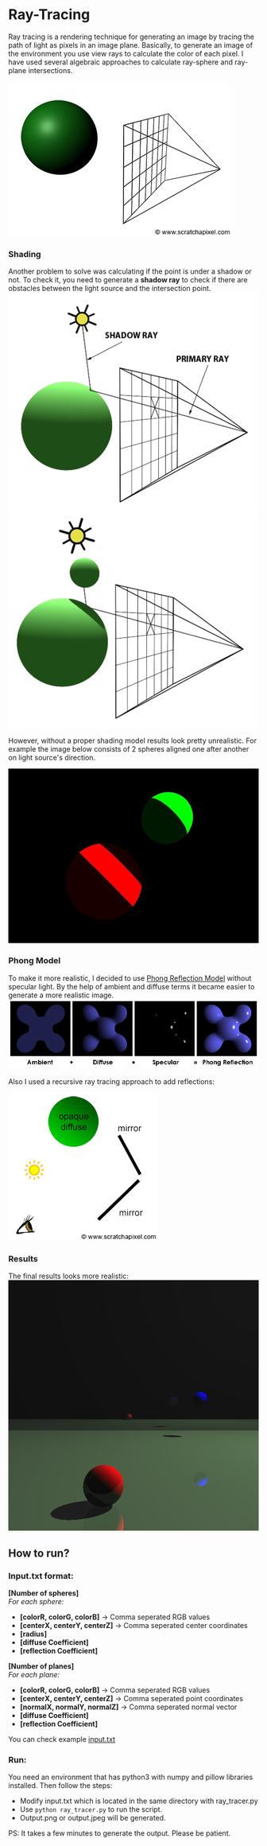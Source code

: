 # Ray-Tracing
Ray tracing is a rendering technique for generating an image by tracing the path of light as pixels in an image plane. Basically, to generate an image of the environment you use view rays to calculate the color of each pixel. I have used several algebraic approaches to calculate ray-sphere and ray-plane intersections.

![Ray-tracing-gif](https://github.com/safakozdek/Ray-Tracing/blob/master/visuals/gif-1.gif)

### Shading
Another problem to solve was calculating if the point is under a shadow or not. To check it, you need to generate a **shadow ray** to check if there are obstacles between the light source and the intersection point.   
![Ray-tracing-gif-2](https://github.com/safakozdek/Ray-Tracing/blob/master/visuals/gif-2.gif)
![Ray-tracing-gif-3](https://github.com/safakozdek/Ray-Tracing/blob/master/visuals/gif-3.gif)


However, without a proper shading model results look pretty unrealistic. For example the image below consists of 2 spheres aligned one after another on light source's direction. 

![A-bad-example](https://github.com/safakozdek/Ray-Tracing/blob/master/visuals/image_without_phong_shading.jpg)


### Phong Model
To make it more realistic, I decided to use [Phong Reflection Model](https://en.wikipedia.org/wiki/Phong_reflection_model) without specular light. By the help of ambient and diffuse terms it became easier to generate a more realistic image.
![Phong-Model](https://github.com/safakozdek/Ray-Tracing/blob/master/visuals/Phong_components_version_4_wikipedia.png)



Also I used a recursive ray tracing approach to add reflections:

![Recursive-diffuse-color](https://github.com/safakozdek/Ray-Tracing/blob/master/visuals/gif-4.gif)


### Results
The final results looks more realistic: 
![Result](https://github.com/safakozdek/Ray-Tracing/blob/master/visuals/output1.png)

## How to run?

### Input.txt format:
**[Number of spheres]** \
*For each sphere:*
* **[colorR, colorG, colorB]** → Comma seperated RGB values 
* **[centerX, centerY, centerZ]** → Comma seperated center coordinates 
* **[radius]** 
* **[diffuse Coefficient]** 
* **[reflection Coefficient]** 

**[Number of planes]**\
*For each plane:*
* **[colorR, colorG, colorB]** → Comma seperated RGB values
* **[centerX, centerY, centerZ]** → Comma seperated point coordinates 
* **[normalX, normalY, normalZ]** → Comma seperated normal vector 
* **[diffuse Coefficient]**
* **[reflection Coefficient]** 


You can check example [input.txt](https://github.com/safakozdek/Ray-Tracing/blob/master/code/input.txt)
### Run:
You need an environment that has python3 with numpy and pillow libraries installed. Then follow the steps:
* Modify input.txt which is located in the same directory with ray_tracer.py
* Use `python ray_tracer.py` to run the script. 
* Output.png or output.jpeg will be generated.

PS: It takes a few minutes to generate the output. Please be patient.

